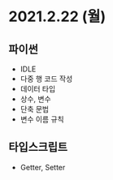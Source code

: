 # 2021.2.22 (월)

## 파이썬

- IDLE
- 다중 행 코드 작성
- 데이터 타입
- 상수, 변수
- 단축 문법
- 변수 이름 규칙

## 타입스크립트

- Getter, Setter
